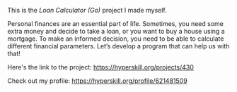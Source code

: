 This is the *Loan Calculator (Go)* project I made myself.


<p>Personal finances are an essential part of life. Sometimes, you need some extra money and decide to take a loan, or you want to buy a house using a mortgage. To make an informed decision, you need to be able to calculate different financial parameters. Let’s develop a program that can help us with that!</p>

Here's the link to the project: https://hyperskill.org/projects/430

Check out my profile: https://hyperskill.org/profile/621481509